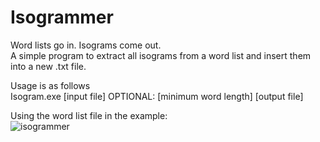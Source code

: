 # Isogrammer
Word lists go in. Isograms come out.  
A simple program to extract all isograms from a word list and insert them into a new .txt file.

Usage is as follows  
Isogram.exe [input file] OPTIONAL: [minimum word length] [output file]  

Using the word list file in the example:  
![isogrammer](https://cloud.githubusercontent.com/assets/2692096/12508275/f850ec48-c0f2-11e5-9a6c-a2f3124b13e1.png)
